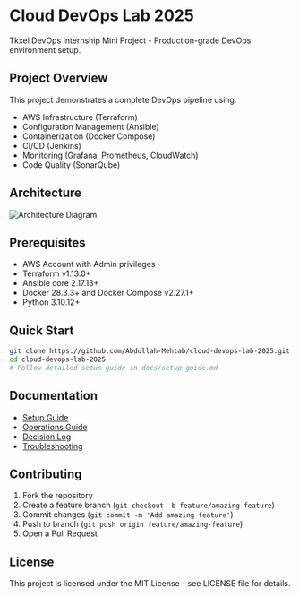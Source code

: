 # Cloud DevOps Lab 2025

Tkxel DevOps Internship Mini Project - Production-grade DevOps environment setup.

## Project Overview

This project demonstrates a complete DevOps pipeline using:
- AWS Infrastructure (Terraform)
- Configuration Management (Ansible)
- Containerization (Docker Compose)
- CI/CD (Jenkins)
- Monitoring (Grafana, Prometheus, CloudWatch)
- Code Quality (SonarQube)

## Architecture

![Architecture Diagram](docs/architecture-diagram.png)

## Prerequisites

- AWS Account with Admin privileges
- Terraform v1.13.0+
- Ansible core 2.17.13+
- Docker 28.3.3+ and Docker Compose v2.27.1+
- Python 3.10.12+

## Quick Start

```bash
git clone https://github.com/Abdullah-Mehtab/cloud-devops-lab-2025.git
cd cloud-devops-lab-2025
# Follow detailed setup guide in docs/setup-guide.md
```

## Documentation

- [Setup Guide](docs/setup-guide.md)
- [Operations Guide](docs/operations-guide.md)
- [Decision Log](docs/decision-log.md)
- [Troubleshooting](docs/troubleshooting.md)

## Contributing

1. Fork the repository
2. Create a feature branch (`git checkout -b feature/amazing-feature`)
3. Commit changes (`git commit -m 'Add amazing feature'`)
4. Push to branch (`git push origin feature/amazing-feature`)
5. Open a Pull Request

## License

This project is licensed under the MIT License - see LICENSE file for details.